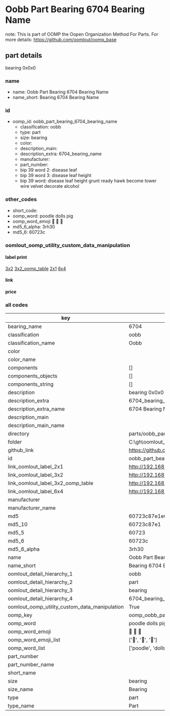 # Oobb Part Bearing 6704 Bearing Name  

note: This is part of OOMP the Oopen Organization Method For Parts. For more details: https://github.com/oomlout/oomp_base

##  part details
  



bearing 0x0x0



### name
* name: Oobb Part Bearing 6704 Bearing Name
* name_short: Bearing 6704 Bearing Name
### id
* oomp_id: oobb_part_bearing_6704_bearing_name
  * classification: oobb
  * type: part
  * size: bearing
  * color: 
  * description_main: 
  * description_extra: 6704_bearing_name
  * manufacturer: 
  * part_number: 
  * bip 39 word 2: disease leaf
  * bip 39 word 3: disease leaf height
  * bip 39 word: disease leaf height grunt ready hawk become tower wire velvet decorate alcohol

### other_codes
* short_code: 
* oomp_word: poodle dolls pig
* oomp_word_emoji :poodle: :dolls: :pig:
* md5_6_alpha: 3rh30
* md5_6: 60723c






### oomlout_oomp_utility_custom_data_manipulation
#### label print
[3x2](http://192.168.1.245:1112/?label=oomp%203rh30)
[3x2_oomp_table](http://192.168.1.108:1112/?label=oomp%203rh30)
[2x1](http://192.168.1.242:1112/?label=oomp%203rh30)
[6x4](http://192.168.1.55:1112/?label=oomp%203rh30)    

#### link

                              

#### price







### all codes 
| key | value |  
| --- | --- |  
| bearing_name | 6704 |  
| classification | oobb |  
| classification_name | Oobb |  
| color |  |  
| color_name |  |  
| components | [] |  
| components_objects | [] |  
| components_string | [] |  
| description | bearing 0x0x0 |  
| description_extra | 6704_bearing_name |  
| description_extra_name | 6704 Bearing Name |  
| description_main |  |  
| description_main_name |  |  
| directory | parts/oobb_part_bearing_6704_bearing_name |  
| folder | C:\gh\oomlout_oobb_version_4_generated_parts\parts\oobb_part_bearing_6704_bearing_name |  
| github_link | https://github.com/oomlout/oomlout_oomp_part_src/tree/main/parts/oobb_part_bearing_6704_bearing_name |  
| id | oobb_part_bearing_6704_bearing_name |  
| link_oomlout_label_2x1 | http://192.168.1.242:1112/?label=oomp%203rh30 |  
| link_oomlout_label_3x2 | http://192.168.1.245:1112/?label=oomp%203rh30 |  
| link_oomlout_label_3x2_oomp_table | http://192.168.1.108:1112/?label=oomp%203rh30 |  
| link_oomlout_label_6x4 | http://192.168.1.55:1112/?label=oomp%203rh30 |  
| manufacturer |  |  
| manufacturer_name |  |  
| md5 | 60723c87e1e6227da7596672d55fa9f8 |  
| md5_10 | 60723c87e1 |  
| md5_5 | 60723 |  
| md5_6 | 60723c |  
| md5_6_alpha | 3rh30 |  
| name | Oobb Part Bearing 6704 Bearing Name |  
| name_short | Bearing 6704 Bearing Name |  
| oomlout_detail_hierarchy_1 | oobb |  
| oomlout_detail_hierarchy_2 | part |  
| oomlout_detail_hierarchy_3 | bearing |  
| oomlout_detail_hierarchy_4 | 6704_bearing_name |  
| oomlout_oomp_utility_custom_data_manipulation | True |  
| oomp_key | oomp_oobb_part_bearing_6704_bearing_name |  
| oomp_word | poodle dolls pig |  
| oomp_word_emoji | :poodle: :dolls: :pig: |  
| oomp_word_emoji_list | [':poodle:', ':dolls:', ':pig:'] |  
| oomp_word_list | ['poodle', 'dolls', 'pig'] |  
| part_number |  |  
| part_number_name |  |  
| short_name |  |  
| size | bearing |  
| size_name | Bearing |  
| type | part |  
| type_name | Part |  
